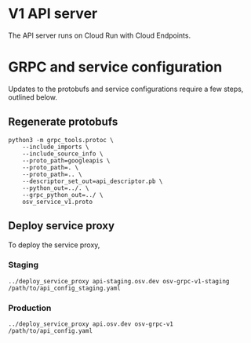 # V1 API server

The API server runs on Cloud Run with Cloud Endpoints.

# GRPC and service configuration
Updates to the protobufs and service configurations require a few steps,
outlined below.

## Regenerate protobufs
```
python3 -m grpc_tools.protoc \
    --include_imports \
    --include_source_info \
    --proto_path=googleapis \
    --proto_path=. \
    --proto_path=.. \
    --descriptor_set_out=api_descriptor.pb \
    --python_out=../. \
    --grpc_python_out=../ \
    osv_service_v1.proto
```

## Deploy service proxy
To deploy the service proxy,

### Staging
```
../deploy_service_proxy api-staging.osv.dev osv-grpc-v1-staging /path/to/api_config_staging.yaml
```

### Production

```
../deploy_service_proxy api.osv.dev osv-grpc-v1 /path/to/api_config.yaml
```
